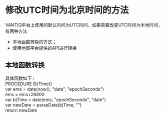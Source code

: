# 修改UTC时间为北京时间的方法
VANTIQ平台上使用的默认时间为UTC时间，如果需要改变UTC时间为本地时间，有两种方法
* 本地函数转换的方式；
* 使用地图平台提供的API进行转换
## 本地函数转换
具体函数如下：  
PROCEDURE BJTime()  
var ems = date(now(), "date", "epochSeconds")  
ems = ems+28800  
var bjTime = date(ems, "epochSeconds", "date")  
var newDate = parseDate(bjTime, "")  
return newDate  
